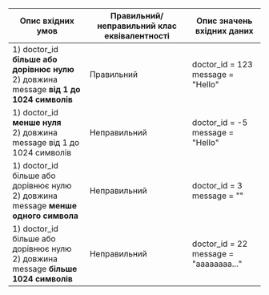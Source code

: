 | Опис вхідних умов                                                                          | Правильний/неправильний клас еквівалентності | Опис значень вхідних даних               |
|--------------------------------------------------------------------------------------------|----------------------------------------------|------------------------------------------|
| 1) doctor_id **більше або дорівнює нулю**<br>2) довжина message **від 1 до 1024 символів** |                  Правильний                  | doctor_id = 123<br>message = "Hello" |
| 1) doctor_id **менше нуля**<br>2) довжина message від 1 до 1024 символів                   |                 Неправильний                 | doctor_id = -5<br>message = "Hello"  |
| 1) doctor_id більше або дорівнює нулю<br>2) довжина message **менше одного символа**       |                 Неправильний                 | doctor_id = 3<br>message = ""              |
| 1) doctor_id більше або дорівнює нулю<br>2) довжина message **більше 1024 символів**       |                 Неправильний                 | doctor_id = 22<br>message = "aaaaaaaa..."  |
